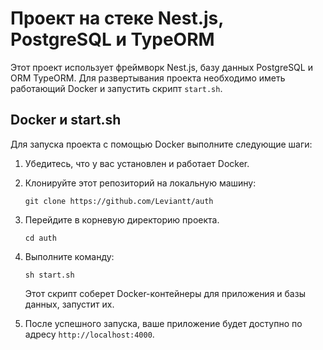 # Проект на стеке Nest.js, PostgreSQL и TypeORM

Этот проект использует фреймворк Nest.js, базу данных PostgreSQL и ORM TypeORM. Для развертывания проекта необходимо иметь работающий Docker и запустить скрипт `start.sh`.

## Docker и start.sh

Для запуска проекта с помощью Docker выполните следующие шаги:

1. Убедитесь, что у вас установлен и работает Docker.
2. Клонируйте этот репозиторий на локальную машину:

   ```shell
   git clone https://github.com/Leviantt/auth
   ```

3. Перейдите в корневую директорию проекта.
   ```shell
   cd auth
   ```

5. Выполните команду:

   ```shell
   sh start.sh
   ```

   Этот скрипт соберет Docker-контейнеры для приложения и базы данных, запустит их.

6. После успешного запуска, ваше приложение будет доступно по адресу `http://localhost:4000`.
